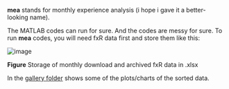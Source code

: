 **mea** stands for monthly experience analysis (i hope i gave it a better-looking name). 

The MATLAB codes can run for sure. And the codes are messy for sure. To run **mea** codes, you will need fxR data first and store them like this: 

![image](https://github.com/treesess/fluxRec/assets/20311124/db412ef2-272c-4f76-8256-7010845efe81)

**Figure** Storage of monthly download and archived fxR data in .xlsx

In the [gallery folder](https://github.com/treesess/fluxRec/tree/main/mea/gallery) shows some of the plots/charts of the sorted data. 
